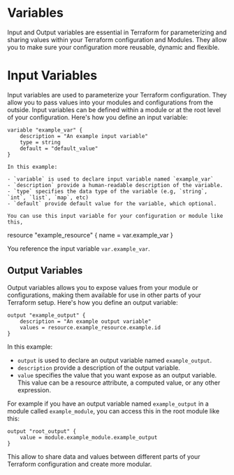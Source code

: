 # Variables

Input and Output variables are essential in Terraform for parameterizing and sharing values within your Terraform configuration and Modules. They allow you to make sure your configuration more reusable, dynamic and flexible.

# Input Variables

Input variables are used to parameterize your Terraform configuration. They allow you to pass values into your modules and configurations from the outside. Input variables can be defined within a module  or at the root level of your configuration. Here's how you define an input variable:

```hcl
variable "example_var" {
	description = "An example input variable"
	type = string
	default = "default_value"
}

In this example:

- `variable` is used to declare input variable named `example_var`
- `description` provide a human-readable description of the variable.
- `type` specifies the data type of the variable (e.g, `string`, `int`, `list`, `map`, etc)
- `default` provide default value for the variable, which optional.

You can use this input variable for your configuration or module like this,

```
resource "example_resource" {
	name = var.example_var
}

You reference the input variable `var.example_var`.

## Output Variables 

Output variables allows you to expose values from your module or configurations, making them available for use in other parts of your Terraform setup. Here's how you define an output variable:

```hcl
output "example_output" {
	description = "An example output variable"
	values = resource.example_resource.example.id
}
```
In this example:

- `output` is used to declare an output variable named `example_output`.
- `description` provide a description of the output variable.
- `value` specifies the value that you want expose as an output variable. This value can be a resource attribute, a computed value, or any other expression.

For example if you have an output variable named `example_output` in a module called `example_module`, you can access this in the root module like this:

```hcl
output "root_output" {
	value = module.example_module.example_output
}
```

This allow to share data and values between different parts of your Terraform configuration and create more modular. 
